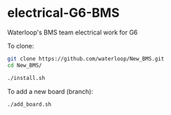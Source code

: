 # electrical-G6-BMS
Waterloop's BMS team electrical work for G6

To clone:

```bash
git clone https://github.com/waterloop/New_BMS.git
cd New_BMS/

./install.sh
```

To add a new board (branch):

```bash
./add_board.sh
```

